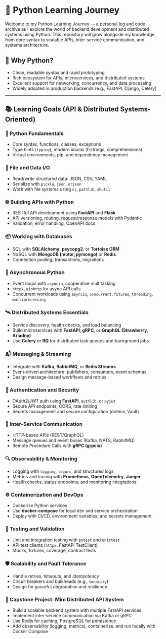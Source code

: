 # 🐍 Python Learning Journey

Welcome to my Python Learning Journey — a personal log and code archive as I explore the world of backend development and distributed systems using Python. This repository will grow alongside my knowledge, from core syntax to scalable APIs, inter-service communication, and systems architecture.

## 🌟 Why Python?

* Clean, readable syntax and rapid prototyping
* Rich ecosystem for APIs, microservices, and distributed systems
* Excellent support for networking, concurrency, and data processing
* Widely adopted in production backends (e.g., FastAPI, Django, Celery)

---

## 📚 Learning Goals (API & Distributed Systems-Oriented)

### 🧠 Python Fundamentals

* Core syntax, functions, classes, exceptions
* Type hints (`typing`), modern idioms (f-strings, comprehensions)
* Virtual environments, pip, and dependency management

### 📂 File and Data I/O

* Read/write structured data: JSON, CSV, YAML
* Serialize with `pickle`, `json`, `orjson`
* Work with file systems using `os`, `pathlib`, `shutil`

### 🌐 Building APIs with Python

* RESTful API development using **FastAPI** and **Flask**
* API versioning, routing, request/response models with Pydantic
* Validation, error handling, OpenAPI docs

### 📦 Working with Databases

* SQL with **SQLAlchemy**, **psycopg2**, or **Tortoise ORM**
* NoSQL with **MongoDB (motor, pymongo)** or **Redis**
* Connection pooling, transactions, migrations

### 🔄 Asynchronous Python

* Event loops with `asyncio`, cooperative multitasking
* `httpx`, `aiohttp` for async API calls
* Concurrent workloads using `asyncio`, `concurrent.futures`, `threading`, `multiprocessing`

### 🛰️ Distributed Systems Essentials

* Service discovery, health checks, and load balancing
* Build microservices with **FastAPI**, **gRPC**, or **GraphQL (Strawberry, Ariadne)**
* Use **Celery** or **RQ** for distributed task queues and background jobs

### 📬 Messaging & Streaming

* Integrate with **Kafka**, **RabbitMQ**, or **Redis Streams**
* Event-driven architecture: publishers, consumers, event schemas
* Design message-based workflows and retries

### 🔐 Authentication and Security

* OAuth2/JWT auth using **FastAPI**, `authlib`, or `pyjwt`
* Secure API endpoints, CORS, rate limiting
* Secrets management and secure configuration (dotenv, Vault)

### 🧩 Inter-Service Communication

* HTTP-based APIs (REST/GraphQL)
* Message queues and event buses (Kafka, NATS, RabbitMQ)
* Remote Procedure Calls with **gRPC (grpcio)**

### 🔍 Observability & Monitoring

* Logging with `logging`, `loguru`, and structured logs
* Metrics and tracing with **Prometheus**, **OpenTelemetry**, **Jaeger**
* Health checks, status endpoints, and monitoring integrations

### ⚙️ Containerization and DevOps

* Dockerize Python services
* Use **docker-compose** for local dev and service orchestration
* Deploy with CI/CD, environment variables, and secrets management

### 🧪 Testing and Validation

* Unit and integration testing with `pytest` and `unittest`
* API test clients (`httpx`, FastAPI TestClient)
* Mocks, fixtures, coverage, contract tests

### 🛡️ Scalability and Fault Tolerance

* Handle retries, timeouts, and idempotency
* Circuit breakers and bulkheads (e.g., `tenacity`)
* Design for graceful degradation and resilience

### 🏁 Capstone Project: Mini Distributed API System

* Build a scalable backend system with multiple FastAPI services
* Implement inter-service communication via Kafka or gRPC
* Use Redis for caching, PostgreSQL for persistence
* Add observability (logging, metrics), containerize, and run locally with Docker Compose
